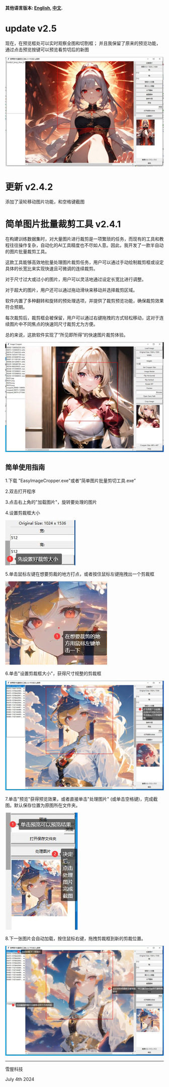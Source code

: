 **其他语言版本: [English](README.md), [中文](README_ZH.md).**
# update v2.5

现在，在预览框处可以实时观察全图和切割框；
并且我保留了原来的预览功能，通过点击预览按键可以预览看剪切后的新图

![updatev2.5wholeImagePerview](updatev2.5wholeImagePerview.jpg "updatev2.5wholeImagePerview")

# 更新 v2.4.2

添加了滚轮移动图片功能，和空格键截图

# 简单图片批量裁剪工具 v2.4.1

在构建训练数据集时，对大量图片进行裁剪是一项繁琐的任务，而现有的工具和教程往往操作复杂，自动化的AI工具精度也不尽如人意。因此，我开发了一款半自动的图片批量裁剪工具。

这款工具能够高效地批量处理图片裁剪任务，用户可以通过手动绘制裁剪框或设定具体的长宽比来实现快速且可微调的连续裁剪。

对于尺寸过大或过小的图片，用户可以灵活地通过设定长宽比进行调整。

对于超大的图片，用户还可以通过拖动滑块来移动并选择裁剪区域。

软件内置了多种翻转和旋转的预处理选项，并提供了裁剪预览功能，确保裁剪效果符合预期。

每次裁剪后，裁剪框会被保留，用户可以通过右键拖拽的方式轻松移动，这对于连续图片中不同焦点的快速同尺寸裁剪尤为方便。

总的来说，这款软件实现了“所见即所得”的快速图片裁剪体验。

![tool image](tool_image.jpg "tool_image")

## 简单使用指南

1.下载 "EasyImageCropper.exe"或者“简单图片批量剪切工具.exe”

2.双击打开程序

3.点击右上角的"加载图片"，旋转要处理的图片

4.设置剪裁框大小

![tool step1](step1.jpg "step1")

5.单击鼠标左键在想要剪裁的地方打点，或者按住鼠标左键拖拽出一个剪裁框

![tool step2](step2.jpg "step2")

6.单击"设置剪裁框大小"，获得尺寸规整的剪裁框

![tool step3](step3.jpg "step3")

7.单击"预览"获得预览效果，或者直接单击"处理图片" (或单击空格键)，完成截图。默认保存位置为原图所在文件夹。

![tool step4](step4.jpg "step4")

8.下一张图片会自动加载，按住鼠标右键，拖拽剪裁框到新的剪裁位置。

![tool step5](step5.jpg "step5")


__________________________________
雪屋科技

July 4th 2024
